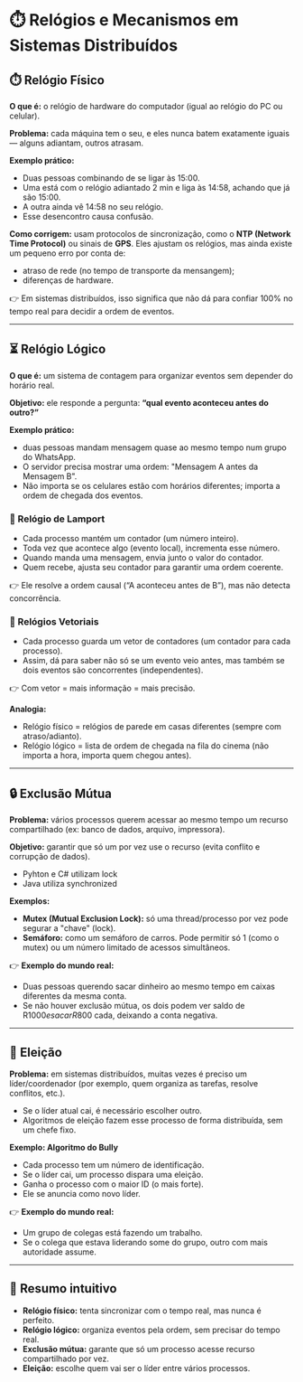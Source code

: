 # ⏱️ Relógios e Mecanismos em Sistemas Distribuídos

## ⏱️ Relógio Físico
**O que é:** o relógio de hardware do computador (igual ao relógio do PC ou celular).  

**Problema:** cada máquina tem o seu, e eles nunca batem exatamente iguais — alguns adiantam, outros atrasam.  

**Exemplo prático:**  
- Duas pessoas combinando de se ligar às 15:00.  
- Uma está com o relógio adiantado 2 min e liga às 14:58, achando que já são 15:00.  
- A outra ainda vê 14:58 no seu relógio.  
- Esse desencontro causa confusão.  

**Como corrigem:** usam protocolos de sincronização, como o **NTP (Network Time Protocol)** ou sinais de **GPS**. Eles ajustam os relógios, mas ainda existe um pequeno erro por conta de:
- atraso de rede (no tempo de transporte da mensangem);  
- diferenças de hardware.  

👉 Em sistemas distribuídos, isso significa que não dá para confiar 100% no tempo real para decidir a ordem de eventos.

---

## ⏳ Relógio Lógico
**O que é:** um sistema de contagem para organizar eventos sem depender do horário real.  

**Objetivo:** ele responde a pergunta: **“qual evento aconteceu antes do outro?”**  

**Exemplo prático:**  
- duas pessoas mandam mensagem quase ao mesmo tempo num grupo do WhatsApp.  
- O servidor precisa mostrar uma ordem: "Mensagem A antes da Mensagem B".  
- Não importa se os celulares estão com horários diferentes; importa a ordem de chegada dos eventos.  

### 🔹 Relógio de Lamport
- Cada processo mantém um contador (um número inteiro).  
- Toda vez que acontece algo (evento local), incrementa esse número.  
- Quando manda uma mensagem, envia junto o valor do contador.  
- Quem recebe, ajusta seu contador para garantir uma ordem coerente.  

👉 Ele resolve a ordem causal (“A aconteceu antes de B”), mas não detecta concorrência.  

### 🔹 Relógios Vetoriais
- Cada processo guarda um vetor de contadores (um contador para cada processo).  
- Assim, dá para saber não só se um evento veio antes, mas também se dois eventos são concorrentes (independentes).  

👉 Com vetor = mais informação = mais precisão.  

**Analogia:**  
- Relógio físico = relógios de parede em casas diferentes (sempre com atraso/adianto).  
- Relógio lógico = lista de ordem de chegada na fila do cinema (não importa a hora, importa quem chegou antes).  

---

## 🔒 Exclusão Mútua
**Problema:** vários processos querem acessar ao mesmo tempo um recurso compartilhado (ex: banco de dados, arquivo, impressora).  

**Objetivo:** garantir que só um por vez use o recurso (evita conflito e corrupção de dados).  

- Pyhton e C# utilizam lock
- Java utiliza synchronized

**Exemplos:**  
- **Mutex (Mutual Exclusion Lock):** só uma thread/processo por vez pode segurar a "chave" (lock).  
- **Semáforo:** como um semáforo de carros. Pode permitir só 1 (como o mutex) ou um número limitado de acessos simultâneos.  

👉 **Exemplo do mundo real:**  
- Duas pessoas querendo sacar dinheiro ao mesmo tempo em caixas diferentes da mesma conta.  
- Se não houver exclusão mútua, os dois podem ver saldo de R$1000 e sacar R$800 cada, deixando a conta negativa.  

---

## 👑 Eleição
**Problema:** em sistemas distribuídos, muitas vezes é preciso um líder/coordenador (por exemplo, quem organiza as tarefas, resolve conflitos, etc.).  
- Se o líder atual cai, é necessário escolher outro.  
- Algoritmos de eleição fazem esse processo de forma distribuída, sem um chefe fixo. 

**Exemplo: Algoritmo do Bully**  
- Cada processo tem um número de identificação.  
- Se o líder cai, um processo dispara uma eleição.  
- Ganha o processo com o maior ID (o mais forte).  
- Ele se anuncia como novo líder.  

👉 **Exemplo do mundo real:**  
- Um grupo de colegas está fazendo um trabalho.  
- Se o colega que estava liderando some do grupo, outro com mais autoridade assume.  

---

## 📌 Resumo intuitivo
- **Relógio físico:** tenta sincronizar com o tempo real, mas nunca é perfeito.  
- **Relógio lógico:** organiza eventos pela ordem, sem precisar do tempo real.  
- **Exclusão mútua:** garante que só um processo acesse recurso compartilhado por vez.  
- **Eleição:** escolhe quem vai ser o líder entre vários processos.  
